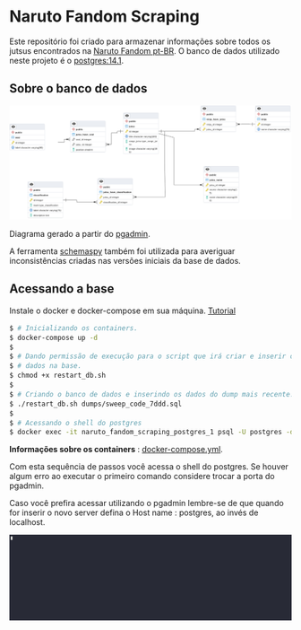# Naruto Fandom Scraping

Este repositório foi criado para armazenar informações sobre todos os
jutsus encontrados na [Naruto Fandom pt-BR](https://naruto.fandom.com/pt-br/wiki/Categoria:Ninjutsu).
O banco de dados utilizado neste projeto é o [postgres:14.1](https://www.postgresql.org/).

## Sobre o banco de dados

![ER diagram](images/ER_DIAGRAM.png)

Diagrama gerado a partir do [pgadmin](https://www.pgadmin.org/).

A ferramenta [schemaspy](https://github.com/schemaspy/schemaspy?tab=readme-ov-file) também foi utilizada para averiguar inconsistências
criadas nas versões iniciais da base de dados.

## Acessando a base

Instale o docker e docker-compose em sua máquina. [Tutorial](https://github.com/JoaoHenrique12/TutorialPostgreSQL/blob/main/DOCKER.md)

```bash
$ # Inicializando os containers.
$ docker-compose up -d
$
$ # Dando permissão de execução para o script que irá criar e inserir os
$ # dados na base.
$ chmod +x restart_db.sh
$
$ # Criando o banco de dados e inserindo os dados do dump mais recente.
$ ./restart_db.sh dumps/sweep_code_7ddd.sql
$
$ # Acessando o shell do postgres
$ docker exec -it naruto_fandom_scraping_postgres_1 psql -U postgres -d naruto_db
```

**Informações sobre os containers** : 
[docker-compose.yml](docker-compose.yml).

Com esta sequência de passos você acessa o shell do postgres. Se houver
algum erro ao executar o primeiro comando considere trocar a porta do
pgadmin. 

Caso você prefira acessar utilizando o pgadmin lembre-se de que quando 
for inserir o novo server defina o Host name : postgres, ao invés de 
localhost.

![database gif shell](images/database.gif)